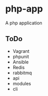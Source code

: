 # php-app
A php application

## ToDo

* Vagrant
* phpunit
* Ansible
* Redis
* rabbitmq
* api
* modules
* cli
